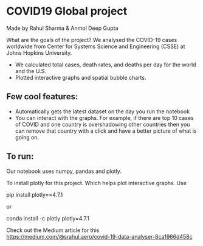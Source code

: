 # COVID19 Global project 

Made by Rahul Sharma & Anmol Deep Gupta 

What are the goals of the project?
We analysed the COVID-19 cases worldwide from Center for Systems Science and Engineering (CSSE) at Johns Hopkins University.
- We calculated total cases, death rates, and deaths per day for the world and the U.S.
- Plotted interactive graphs and spatial bubble charts.


## Few cool features: 
- Automatically gets the latest dataset on the day you run the notebook
- You can interact with the graphs. For example, if there are top 10 cases of COVID and one country is overshadowing other countries then you can remove that country with a click and have a better picture of what is going on.

## To run:
Our notebook uses numpy, pandas and plotly.

To install plotly for this project. Which helps plot interactive graphs. Use 

pip install plotly==4.7.1 

or 

conda install -c plotly plotly=4.7.1


Check out the Medium article for this https://medium.com/@srahul.aero/covid-19-data-analyser-8ca1966d458c
